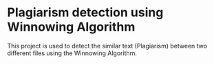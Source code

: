 # Plagiarism detection using Winnowing Algorithm

This project is used to detect the similar text (Plagiarism) between two different files using the Winnowing Algorithm.
